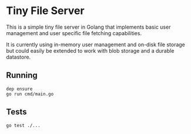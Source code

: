 # Tiny File Server
This is a simple tiny file server in Golang that implements basic user
management and user specific file fetching capabilities.

It is currently using in-memory user management and on-disk file storage
 but could easily be extended to work with blob storage and a durable datastore.

## Running
```
dep ensure
go run cmd/main.go
```

## Tests
```
go test ./...
```